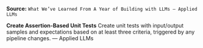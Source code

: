 **Source:** `What We’ve Learned From A Year of Building with LLMs – Applied LLMs`

**Create Assertion-Based Unit Tests**
Create unit tests with input/output samples and expectations based on at least three criteria, triggered by any pipeline changes. — Applied LLMs
